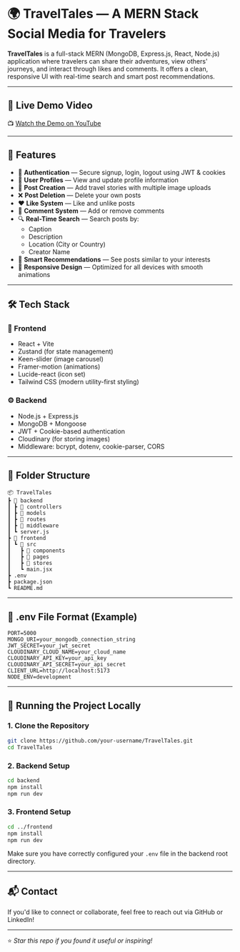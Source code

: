 # 🌍 TravelTales — A MERN Stack Social Media for Travelers

**TravelTales** is a full-stack MERN (MongoDB, Express.js, React, Node.js) application where travelers can share their adventures, view others' journeys, and interact through likes and comments. It offers a clean, responsive UI with real-time search and smart post recommendations.

---

## 🎥 Live Demo Video

📺 [Watch the Demo on YouTube](https://youtu.be/wePT6HTRsfs)

---

## 📸 Features

- 🔐 **Authentication** — Secure signup, login, logout using JWT & cookies
- 👤 **User Profiles** — View and update profile information
- 📝 **Post Creation** — Add travel stories with multiple image uploads
- ❌ **Post Deletion** — Delete your own posts
- ❤️ **Like System** — Like and unlike posts
- 💬 **Comment System** — Add or remove comments
- 🔍 **Real-Time Search** — Search posts by:
  - Caption
  - Description
  - Location (City or Country)
  - Creator Name
- 🧠 **Smart Recommendations** — See posts similar to your interests
- 📱 **Responsive Design** — Optimized for all devices with smooth animations

---

## 🛠️ Tech Stack

### 🔧 Frontend
- React + Vite
- Zustand (for state management)
- Keen-slider (image carousel)
- Framer-motion (animations)
- Lucide-react (icon set)
- Tailwind CSS (modern utility-first styling)

### ⚙️ Backend
- Node.js + Express.js
- MongoDB + Mongoose
- JWT + Cookie-based authentication
- Cloudinary (for storing images)
- Middleware: bcrypt, dotenv, cookie-parser, CORS

---

## 📁 Folder Structure

```
📦 TravelTales
┣ 📂 backend
┃ ┣ 📂 controllers
┃ ┣ 📂 models
┃ ┣ 📂 routes
┃ ┣ 📂 middleware
┃ ┗ server.js
┣ 📂 frontend
┃ ┗ 📂 src
┃   ┣ 📂 components
┃   ┣ 📂 pages
┃   ┣ 📂 stores
┃   ┗ main.jsx
┣ .env
┣ package.json
┗ README.md
```

---

## 🔑 .env File Format (Example)

```env
PORT=5000
MONGO_URI=your_mongodb_connection_string
JWT_SECRET=your_jwt_secret
CLOUDINARY_CLOUD_NAME=your_cloud_name
CLOUDINARY_API_KEY=your_api_key
CLOUDINARY_API_SECRET=your_api_secret
CLIENT_URL=http://localhost:5173
NODE_ENV=development
```

---

## 🧪 Running the Project Locally

### 1. **Clone the Repository**
```bash
git clone https://github.com/your-username/TravelTales.git
cd TravelTales
```

### 2. **Backend Setup**
```bash
cd backend
npm install
npm run dev
```

### 3. **Frontend Setup**
```bash
cd ../frontend
npm install
npm run dev
```

Make sure you have correctly configured your `.env` file in the backend root directory.

---

## 📬 Contact

If you'd like to connect or collaborate, feel free to reach out via GitHub or LinkedIn!

---

⭐ *Star this repo if you found it useful or inspiring!*



